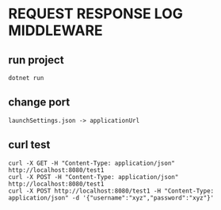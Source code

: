 # REQUEST RESPONSE LOG MIDDLEWARE

## run project
    dotnet run

## change port
    launchSettings.json -> applicationUrl

## curl test
    curl -X GET -H "Content-Type: application/json" http://localhost:8080/test1
    curl -X POST -H "Content-Type: application/json" http://localhost:8080/test1
    curl -X POST http://localhost:8080/test1 -H "Content-Type: application/json" -d '{"username":"xyz","password":"xyz"}'